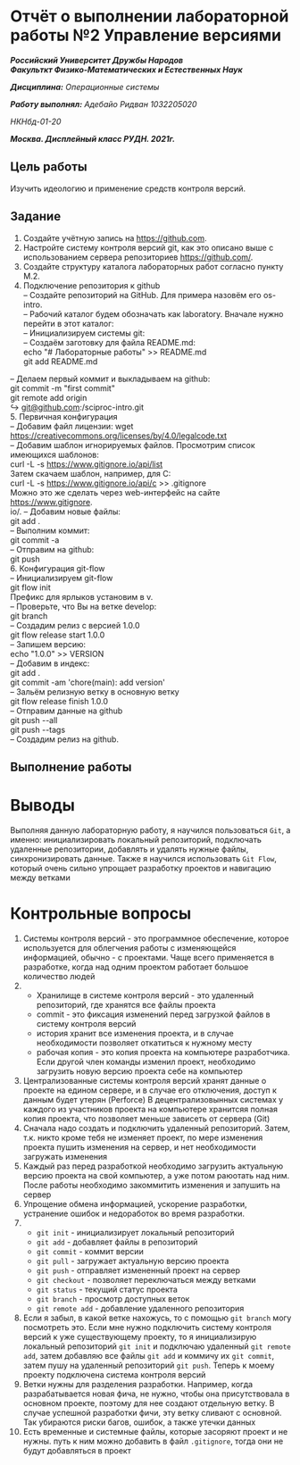 # Отчёт о выполнении лабораторной работы №2 Управление версиями
***Российский Университет Дружбы Народов***  
***Факульткт Физико-Математических и Естественных Наук***  

 ***Дисциплина:*** *Операционные системы*  
 
 ***Работу выполнял:*** *Адебайо Ридван*
  *1032205020*  
 
 *НКНбд-01-20*  
 
 ***Москва. Дисплейный класс РУДН. 2021г.*** 
 
## Цель работы 
Изучить идеологию и применение средств контроля версий.
## Задание 
1. Создайте учётную запись на https://github.com.  
2. Настройте систему контроля версий git, как это описано выше c использованием сервера репозиториев https://github.com/.   
3. Создайте структуру каталога лабораторных работ согласно пункту М.2.   
4. Подключение репозитория к github  
 – Создайте репозиторий на GitHub. Для примера назовём его os-intro.  
 – Рабочий каталог будем обозначать как laboratory. Вначале нужно перейти в этот каталог:  
 – Инициализируем системы git:  
 – Создаём заготовку для файла README.md:  
 echo "# Лабораторные работы" >> README.md  
 git add README.md  

 – Делаем первый коммит и выкладываем на github:  
 git commit -m "first commit"  
 git remote add origin  
 ↪ git@github.com:<username>/sciproc-intro.git  
5. Первичная конфигурация  
 – Добавим файл лицензии:
 wget https://creativecommons.org/licenses/by/4.0/legalcode.txt  
 – Добавим шаблон игнорируемых файлов. Просмотрим список имеющихся шаблонов:  
 curl -L -s https://www.gitignore.io/api/list  
 Затем скачаем шаблон, например, для C:  
 curl -L -s https://www.gitignore.io/api/c >> .gitignore  
 Можно это же сделать через web-интерфейс на сайте https://www.gitignore.  
 io/.
– Добавим новые файлы:  
git add .  
– Выполним коммит:  
git commit -a  
– Отправим на github:  
git push  
6. Конфигурация git-flow  
 – Инициализируем git-flow  
git flow init  
Префикс для ярлыков установим в v.  
 – Проверьте, что Вы на ветке develop:  
git branch  
 – Создадим релиз с версией 1.0.0  
git flow release start 1.0.0  
 – Запишем версию:  
echo "1.0.0" >> VERSION  
 – Добавим в индекс:  
git add .  
git commit -am 'chore(main): add version'  
 – Зальём релизную ветку в основную ветку  
git flow release finish 1.0.0  
 – Отправим данные на github  
git push --all  
git push --tags  
 – Создадим релиз на github.  
## Выполнение работы


# Выводы

Выполняя данную лабораторную работу, я научился пользоваться ```Git```, а именно: инициализировать локальный
репозиторий, подключать удаленные репозитории, добавлять и удалять нужные файлы, синхронизировать данные.
Также я научился использовать ```Git Flow```, который очень сильно упрощает разработку проектов и навигацию между ветками

# Контрольные вопросы

1. Системы контроля версий  - это программное обеспечение, которое используется для облегчения работы с изменяющейся информацией, обычно - с проектами. Чаще всего применяется в разработке, когда над одним проектом работает большое количество людей
2. 
	- Хранилище в системе контроля версий - это удаленный репозиторий, где хранятся все файлы проекта
	- commit - это фиксация изменений перед загрузкой файлов в систему контроля версий
	- история хранит все изменения проекта, и в случае необходимости позволяет откатиться к нужному месту
	- рабочая копия - это копия проекта на компьютере разработчика. Если другой член команды изменил проект, необходимо загрузить новую версию проекта себе на компьютер
3. Централизованные системы контроля версий хранят данные о проекте на едином сервере, и в случае его отключения, доступ к данным будет утерян (Perforce)
В децентрализовынных системах у каждого из участников проекта на компьютере хранитсяя полная копия проекта, что позволяет меньше зависеть от сервера (Git)
4. Сначала надо создать и подключить удаленный репозиторий. Затем, т.к. никто кроме тебя не изменяет проект, по мере изменения проекта пушить изменения на сервер, и нет необходимости загружать изменения
5. Каждый раз перед разработкой необходимо загрузить актуальную версию проекта на свой компьютер, а уже потом раюотать над ним. После работы необходимо закоммитить изменения и запушить на сервер
6. Упрощение обмена информацией, ускорение разработки, устранение ошибок и недоработок во время разработки.
7. 
	- ```git init``` - инициализирует локальный репозиторий
	- ```git add``` - добавляет файлы в репозиторий
	- ```git commit``` - коммит версии
	- ```git pull``` - загружает актуальную версию проекта
	- ```git push``` - отправляет измененный проект на сервер
	- ```git checkout``` - позволяет переключаться между ветками
	- ```git status``` - текущий статус проекта
	- ```git branch``` - просмотр доступных веток
	- ```git remote add``` - добавление удаленного репозитория
8. Если я забыл, в какой ветке нахожусь, то с помощью ```git branch``` могу посмотреть это.
Если мне нужно подключить систему контроля версий к уже существующему проекту, то я инициализирую локальный репозиторий ```git init``` и подключаю удаленный ```git remote add```, затем добавляю все файлы ```git add``` и коммичу их ```git commit```, затем пушу на удаленный репозиторий ```git push```. Теперь к моему проекту подключена система контроля версий
9. Ветки нужны для разделения разработки. Например, когда разрабатывается новая фича, не нужно, чтобы она присутствовала в основном проекте, поэтому для нее создают отдельную ветку. В случае успешной разработки фичи, эту ветку сливают с основной. Так убираются риски багов, ошибок, а также утечки данных
10. Есть временные и системные файлы, которые засоряют проект и не нужны. путь к ним можно добавить в файл ```.gitignore```, тогда они не будут добавляться в проект
